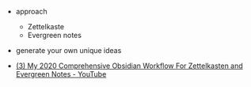 




- approach
	- Zettelkaste 
	- Evergreen notes

- generate your own unique ideas



- [(3) My 2020 Comprehensive Obsidian Workflow For Zettelkasten and Evergreen Notes - YouTube](https://www.youtube.com/watch?v=Ewhfok91AdE)